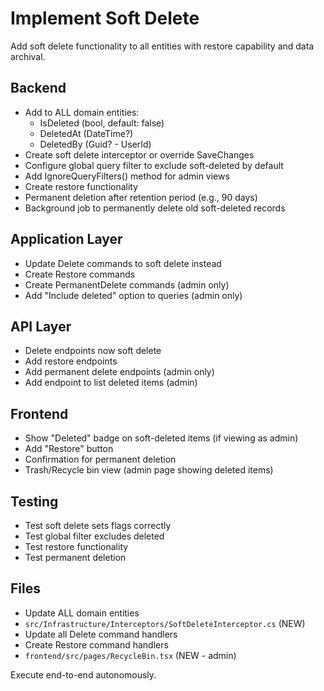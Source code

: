 # Implement Soft Delete

Add soft delete functionality to all entities with restore capability and data archival.

## Backend
- Add to ALL domain entities:
  - IsDeleted (bool, default: false)
  - DeletedAt (DateTime?)
  - DeletedBy (Guid? - UserId)
- Create soft delete interceptor or override SaveChanges
- Configure global query filter to exclude soft-deleted by default
- Add IgnoreQueryFilters() method for admin views
- Create restore functionality
- Permanent deletion after retention period (e.g., 90 days)
- Background job to permanently delete old soft-deleted records

## Application Layer
- Update Delete commands to soft delete instead
- Create Restore commands
- Create PermanentDelete commands (admin only)
- Add "Include deleted" option to queries (admin only)

## API Layer
- Delete endpoints now soft delete
- Add restore endpoints
- Add permanent delete endpoints (admin only)
- Add endpoint to list deleted items (admin)

## Frontend
- Show "Deleted" badge on soft-deleted items (if viewing as admin)
- Add "Restore" button
- Confirmation for permanent deletion
- Trash/Recycle bin view (admin page showing deleted items)

## Testing
- Test soft delete sets flags correctly
- Test global filter excludes deleted
- Test restore functionality
- Test permanent deletion

## Files
- Update ALL domain entities
- `src/Infrastructure/Interceptors/SoftDeleteInterceptor.cs` (NEW)
- Update all Delete command handlers
- Create Restore command handlers
- `frontend/src/pages/RecycleBin.tsx` (NEW - admin)

Execute end-to-end autonomously.

